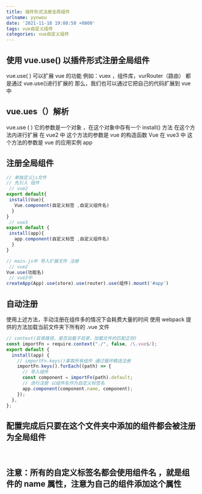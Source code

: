 ```yaml
---
title: 插件形式注册全局组件
urlname: yynwou
date: '2021-11-18 19:08:50 +0800'
tags: vue自定义组件
categories: vue自定义组件
---
```


## 使用 vue.use() 以插件形式注册全局组件

vue.use( ) 可以扩展 vue 的功能
例如：vuex ，组件库，vurRouter（路由） 都是通过 vue.use()进行扩展的
那么，我们也可以通过它把自己的代码扩展到 vue 中

## vue.ues（）解析

vue.use ( ) 它的参数是一个对象 ，在这个对象中存有一个 install() 方法
在这个方法内进行扩展
在 vue2 中 这个方法的参数是 vue 的构造函数 Vue
在 vue3 中 这个方法的参数是 vue 的应用实例 app

## 注册全局组件

```javascript
// 单独定义js文件
// 先引入 组件
 // vue2
export default{
 install(Vue){
   Vue.component(自定义标签 ,自定义组件名)
  }
}
 // vue3
export default {
 install(app){
   app.component(自定义标签 ,自定义组件名)
  }
}

// main.js中 导入扩展文件 注册
 // vue2
Vue.use(功能名)
 // vue3中
createApp(App).use(store).use(router).use(组件).mount('#app')
```

## 自动注册

使用上述方法，手动注册在组件多的情况下会耗费大量的时间
使用 webpack 提供的方法加载当前文件夹下所有的 .vue 文件

```javascript
// context(目录路径，是否加载子目录，加载文件的匹配正则)
const importFn = require.context("./", false, /\.vue$/);
export default {
  install(app) {
    // importFn.keys()拿取所有组件 通过循环精选注册
    importFn.keys().forEach((path) => {
      // 导入组件
      const component = importFn(path).default;
      // 进行注册 以组件名作为自定义标签名
      app.component(component.name, component);
    });
  },
};
```

## 配置完成后只要在这个文件夹中添加的组件都会被注册为全局组件

​

## 注意：所有的自定义标签名都会使用组件名 ，就是组件的 name 属性，注意为自己的组件添加这个属性

​
